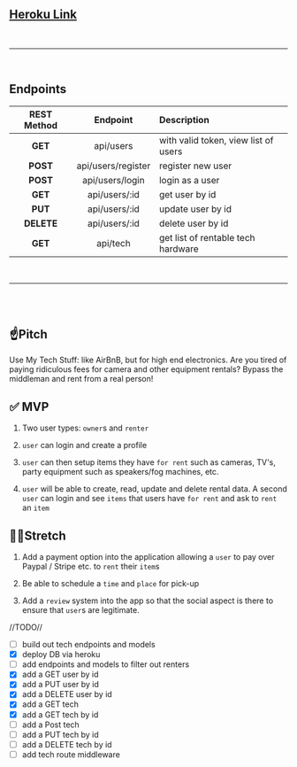 ## [Heroku Link](https://tt-33-use-my-tech.herokuapp.com/)

<br>
<hr>
<br>

## **Endpoints**

| REST Method |      Endpoint      | Description                          |
| :---------: | :----------------: | :----------------------------------- |
|   **GET**   |     api/users      | with valid token, view list of users |
|  **POST**   | api/users/register | register new user                    |
|  **POST**   |  api/users/login   | login as a user                      |
|   **GET**   |   api/users/:id    | get user by id                       |
|   **PUT**   |   api/users/:id    | update user by id                    |
| **DELETE**  |   api/users/:id    | delete user by id                    |
|   **GET**   |      api/tech      | get list of rentable tech hardware   |

<br>
<hr>

<br>
<br>

## ☝️**Pitch**

Use My Tech Stuff: like AirBnB, but for high end electronics. Are you tired of paying ridiculous fees for camera and other equipment rentals? Bypass the middleman and rent from a real person!

## ✅ **MVP**

1. Two user types: `owner`s and `renter`

2. `user` can login and create a profile

3. `user` can then setup items they have `for rent` such as cameras, TV's, party equipment such as speakers/fog machines, etc.

4. `user` will be able to create, read, update and delete rental data. A second `user` can login and see `items` that users have `for rent` and ask to `rent` an `item`

## 🏃‍♀️**Stretch**

1. Add a payment option into the application allowing a `user` to pay over Paypal / Stripe etc. to `rent` their `item`s

2. Be able to schedule a `time` and `place` for pick-up

3. Add a `review` system into the app so that the social aspect is there to ensure that `user`s are legitimate.

//TODO//

- [ ] build out tech endpoints and models
- [x] deploy DB via heroku
- [ ] add endpoints and models to filter out renters
- [x] add a GET user by id
- [x] add a PUT user by id
- [x] add a DELETE user by id
- [x] add a GET tech
- [x] add a GET tech by id
- [ ] add a Post tech
- [ ] add a PUT tech by id
- [ ] add a DELETE tech by id
- [ ] add tech route middleware
